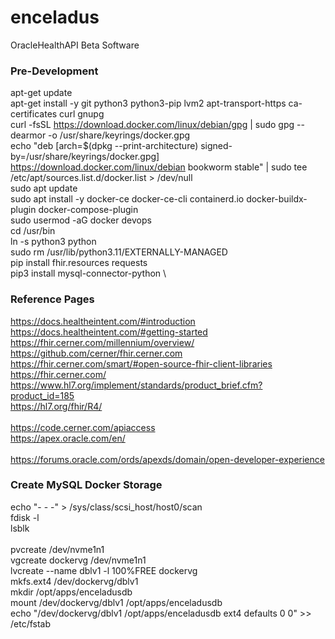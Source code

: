 # enceladus
OracleHealthAPI Beta Software

### Pre-Development

apt-get update \
apt-get install -y git python3 python3-pip lvm2 apt-transport-https ca-certificates curl gnupg \
curl -fsSL https://download.docker.com/linux/debian/gpg | sudo gpg --dearmor -o /usr/share/keyrings/docker.gpg \
echo "deb [arch=$(dpkg --print-architecture) signed-by=/usr/share/keyrings/docker.gpg] https://download.docker.com/linux/debian bookworm stable" | sudo tee /etc/apt/sources.list.d/docker.list > /dev/null \
sudo apt update \
sudo apt install -y docker-ce docker-ce-cli containerd.io docker-buildx-plugin docker-compose-plugin \
sudo usermod -aG docker devops \
cd /usr/bin \
ln -s python3 python \
sudo rm /usr/lib/python3.11/EXTERNALLY-MANAGED \
pip install fhir.resources requests \
pip3 install mysql-connector-python \
 
### Reference Pages

https://docs.healtheintent.com/#introduction \
https://docs.healtheintent.com/#getting-started \
https://fhir.cerner.com/millennium/overview/ \
https://github.com/cerner/fhir.cerner.com \
https://fhir.cerner.com/smart/#open-source-fhir-client-libraries \
https://fhir.cerner.com/ \
https://www.hl7.org/implement/standards/product_brief.cfm?product_id=185 \
https://hl7.org/fhir/R4/ \
 \
https://code.cerner.com/apiaccess \
https://apex.oracle.com/en/ \
 \
https://forums.oracle.com/ords/apexds/domain/open-developer-experience 

### Create MySQL Docker Storage 
echo "- - -" > /sys/class/scsi_host/host0/scan \
fdisk -l \
lsblk \
 \
pvcreate /dev/nvme1n1  \
vgcreate dockervg /dev/nvme1n1 \
lvcreate --name dblv1 -l 100%FREE dockervg \
mkfs.ext4 /dev/dockervg/dblv1 \
mkdir /opt/apps/enceladusdb \
mount /dev/dockervg/dblv1 /opt/apps/enceladusdb \
echo "/dev/dockervg/dblv1 /opt/apps/enceladusdb ext4 defaults 0 0" >> /etc/fstab

